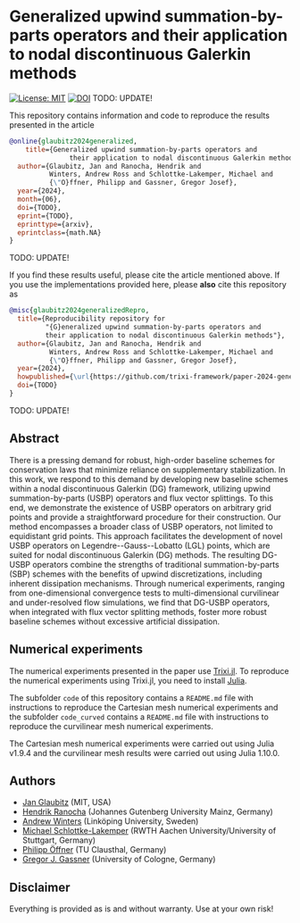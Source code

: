 # Generalized upwind summation-by-parts operators and their application to nodal discontinuous Galerkin methods

[![License: MIT](https://img.shields.io/badge/License-MIT-success.svg)](https://opensource.org/licenses/MIT)
[![DOI](https://zenodo.org/badge/DOI/TODO.svg)](https://doi.org/TODO)
TODO: UPDATE! 

This repository contains information and code to reproduce the results presented in the
article
```bibtex
@online{glaubitz2024generalized,
	title={Generalized upwind summation-by-parts operators and 
               their application to nodal discontinuous Galerkin methods},
  author={Glaubitz, Jan and Ranocha, Hendrik and 
          Winters, Andrew Ross and Schlottke-Lakemper, Michael and 
          {\"O}ffner, Philipp and Gassner, Gregor Josef},
  year={2024},
  month={06},
  doi={TODO},
  eprint={TODO},
  eprinttype={arxiv},
  eprintclass={math.NA}
}
```
TODO: UPDATE! 

If you find these results useful, please cite the article mentioned above. If you
use the implementations provided here, please **also** cite this repository as
```bibtex
@misc{glaubitz2024generalizedRepro,
  title={Reproducibility repository for
         "{G}eneralized upwind summation-by-parts operators and 
         their application to nodal discontinuous Galerkin methods"},
  author={Glaubitz, Jan and Ranocha, Hendrik and 
          Winters, Andrew Ross and Schlottke-Lakemper, Michael and 
          {\"O}ffner, Philipp and Gassner, Gregor Josef},
  year={2024},
  howpublished={\url{https://github.com/trixi-framework/paper-2024-generalized-upwind-sbp}},
  doi={TODO}
}
```
TODO: UPDATE! 

## Abstract

There is a pressing demand for robust, high-order baseline schemes for conservation laws that minimize reliance on supplementary stabilization. 
In this work, we respond to this demand by developing new baseline schemes within a nodal discontinuous Galerkin (DG) framework, utilizing upwind summation-by-parts (USBP) operators and flux vector splittings. 
To this end, we demonstrate the existence of USBP operators on arbitrary grid points and provide a straightforward procedure for their construction. 
Our method encompasses a broader class of USBP operators, not limited to equidistant grid points.
This approach facilitates the development of novel USBP operators on Legendre--Gauss--Lobatto (LGL) points, which are suited for nodal discontinuous Galerkin (DG) methods. 
The resulting DG-USBP operators combine the strengths of traditional summation-by-parts (SBP) schemes with the benefits of upwind discretizations, including inherent dissipation mechanisms. 
Through numerical experiments, ranging from one-dimensional convergence tests to multi-dimensional curvilinear and under-resolved flow simulations, we find that DG-USBP operators, when integrated with flux vector splitting methods, foster more robust baseline schemes without excessive artificial dissipation.


## Numerical experiments

The numerical experiments presented in the paper use
[Trixi.jl](https://github.com/trixi-framework/Trixi.jl).
To reproduce the numerical experiments using Trixi.jl, you need to install
[Julia](https://julialang.org/).

The subfolder `code` of this repository contains a `README.md` file with
instructions to reproduce the Cartesian mesh numerical experiments and
the subfolder `code_curved` contains a `README.md` file with instructions
to reproduce the curvilinear mesh numerical experiments.

The Cartesian mesh numerical experiments were carried out using Julia v1.9.4
and the curvilinear mesh results were carried out using Julia 1.10.0.


## Authors

- [Jan Glaubitz](https://www.janglaubitz.com) (MIT, USA)
- [Hendrik Ranocha](https://ranocha.de) (Johannes Gutenberg University Mainz, Germany)
- [Andrew Winters](https://liu.se/en/employee/andwi94) (Linköping University, Sweden)
- [Michael Schlottke-Lakemper](https://lakemper.eu) (RWTH Aachen University/University of Stuttgart, Germany)
- [Philipp Öffner](https://philippoeffner.de) (TU Clausthal, Germany)
- [Gregor J. Gassner](https://www.mi.uni-koeln.de/NumSim/gregor-gassner/) (University of Cologne, Germany)


## Disclaimer

Everything is provided as is and without warranty. Use at your own risk!
